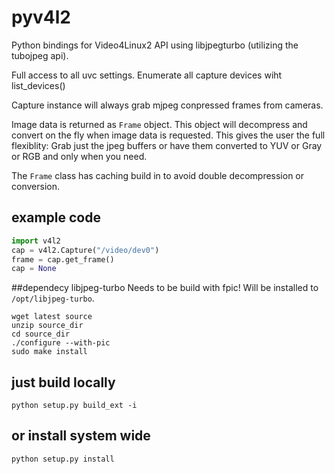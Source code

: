 pyv4l2
=======

Python bindings for Video4Linux2 API using libjpegturbo (utilizing the tubojpeg api).

Full access to all uvc settings.
Enumerate all capture devices wiht list_devices()

Capture instance will always grab mjpeg conpressed frames from cameras.

Image data is returned as `Frame` object. This object will decompress and convert on the fly when image data is requested.
This gives the user the full flexiblity: Grab just the jpeg buffers or have them converted to YUV or Gray or RGB and only when you need.

The `Frame` class has caching build in to avoid double decompression or conversion.


## example code
```python
import v4l2
cap = v4l2.Capture("/video/dev0")
frame = cap.get_frame()
cap = None
```


##dependecy libjpeg-turbo 
Needs to be build with fpic!
Will be installed to `/opt/libjpeg-turbo`.

```
wget latest source
unzip source_dir
cd source_dir
./configure --with-pic
sudo make install
```

## just build locally
```
python setup.py build_ext -i
```

## or install system wide
```
python setup.py install
```
